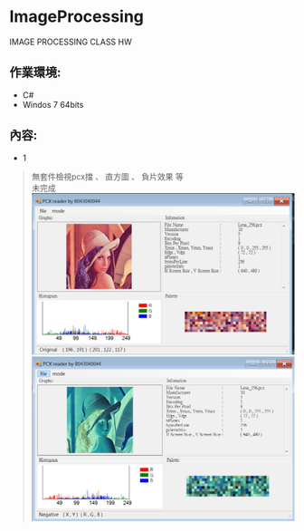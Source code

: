 # ImageProcessing
IMAGE PROCESSING CLASS HW

作業環境:
---
+ C# <br/>
+ Windos 7 64bits <br/>

內容:
-----
+ 1 <br/>
> 無套件檢視pcx擋 、 直方圖 、 負片效果 等 <br/>
> 未完成 <br/>
![HW1 demo1](view1.PNG)
![HW1 demo2](view2.PNG)
